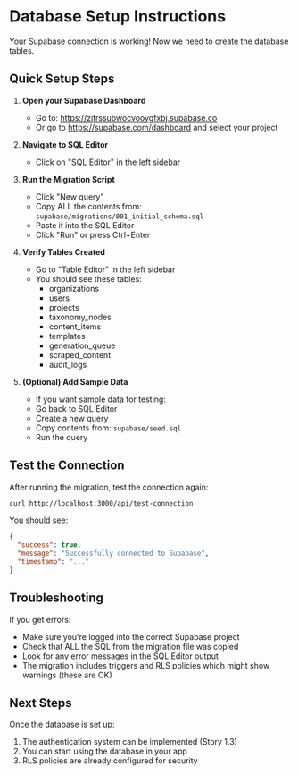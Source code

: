 # Database Setup Instructions

Your Supabase connection is working! Now we need to create the database tables.

## Quick Setup Steps

1. **Open your Supabase Dashboard**
   - Go to: https://zjtrssubwocvooygfxbj.supabase.co
   - Or go to https://supabase.com/dashboard and select your project

2. **Navigate to SQL Editor**
   - Click on "SQL Editor" in the left sidebar

3. **Run the Migration Script**
   - Click "New query"
   - Copy ALL the contents from: `supabase/migrations/001_initial_schema.sql`
   - Paste it into the SQL Editor
   - Click "Run" or press Ctrl+Enter

4. **Verify Tables Created**
   - Go to "Table Editor" in the left sidebar
   - You should see these tables:
     - organizations
     - users
     - projects
     - taxonomy_nodes
     - content_items
     - templates
     - generation_queue
     - scraped_content
     - audit_logs

5. **(Optional) Add Sample Data**
   - If you want sample data for testing:
   - Go back to SQL Editor
   - Create a new query
   - Copy contents from: `supabase/seed.sql`
   - Run the query

## Test the Connection

After running the migration, test the connection again:

```bash
curl http://localhost:3000/api/test-connection
```

You should see:

```json
{
  "success": true,
  "message": "Successfully connected to Supabase",
  "timestamp": "..."
}
```

## Troubleshooting

If you get errors:

- Make sure you're logged into the correct Supabase project
- Check that ALL the SQL from the migration file was copied
- Look for any error messages in the SQL Editor output
- The migration includes triggers and RLS policies which might show warnings (these are OK)

## Next Steps

Once the database is set up:

1. The authentication system can be implemented (Story 1.3)
2. You can start using the database in your app
3. RLS policies are already configured for security
